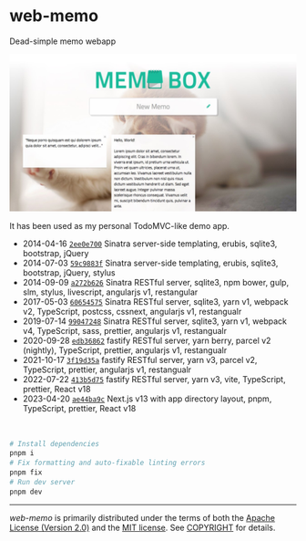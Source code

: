 web-memo
========
Dead-simple memo webapp

![Screenshot]

It has been used as my personal TodoMVC-like demo app.

- 2014-04-16 [`2ee0e700`] Sinatra server-side templating, erubis, sqlite3, bootstrap, jQuery
- 2014-07-03 [`59c9883f`] Sinatra server-side templating, erubis, sqlite3, bootstrap, jQuery, stylus
- 2014-09-09 [`a272b626`] Sinatra RESTful server, sqlite3, npm bower, gulp, slm, stylus, livescript, angularjs v1, restangular
- 2017-05-03 [`60654575`] Sinatra RESTful server, sqlite3, yarn v1, webpack v2, TypeScript, postcss, cssnext, angularjs v1, restangualr
- 2019-07-14 [`99047248`] Sinatra RESTful server, sqlite3, yarn v1, webpack v4, TypeScript, sass, prettier, angularjs v1, restangualr
- 2020-09-28 [`edb36862`] fastify RESTful server, yarn berry, parcel v2 (nightly), TypeScript, prettier, angularjs v1, restangualr
- 2021-10-17 [`3f19d35a`] fastify RESTful server, yarn v3, parcel v2, TypeScript, prettier, angularjs v1, restangualr
- 2022-07-22 [`413b5d75`] fastify RESTful server, yarn v3, vite, TypeScript, prettier, React v18
- 2023-04-20 [`ae44ba9c`] Next.js v13 with app directory layout, pnpm, TypeScript, prettier, React v18

[`2ee0e700`]: https://github.com/simnalamburt/web-memo/tree/2ee0e700
[`59c9883f`]: https://github.com/simnalamburt/web-memo/tree/59c9883f
[`a272b626`]: https://github.com/simnalamburt/web-memo/tree/a272b626
[`60654575`]: https://github.com/simnalamburt/web-memo/tree/60654575
[`99047248`]: https://github.com/simnalamburt/web-memo/tree/99047248
[`edb36862`]: https://github.com/simnalamburt/web-memo/tree/edb36862
[`3f19d35a`]: https://github.com/simnalamburt/web-memo/tree/3f19d35a
[`413b5d75`]: https://github.com/simnalamburt/web-memo/tree/413b5d75
[`ae44ba9c`]: https://github.com/simnalamburt/web-memo/tree/ae44ba9c

&nbsp;

```bash
# Install dependencies
pnpm i
# Fix formatting and auto-fixable linting errors
pnpm fix
# Run dev server
pnpm dev
```

--------
*web-memo* is primarily distributed under the terms of both the [Apache License (Version 2.0)] and the [MIT license]. See [COPYRIGHT] for details.

[Screenshot]: https://raw.githubusercontent.com/simnalamburt/i/master/web-memo/screenshot.jpg
[Apache License (Version 2.0)]: LICENSE-APACHE
[MIT license]: LICENSE-MIT
[COPYRIGHT]: COPYRIGHT
